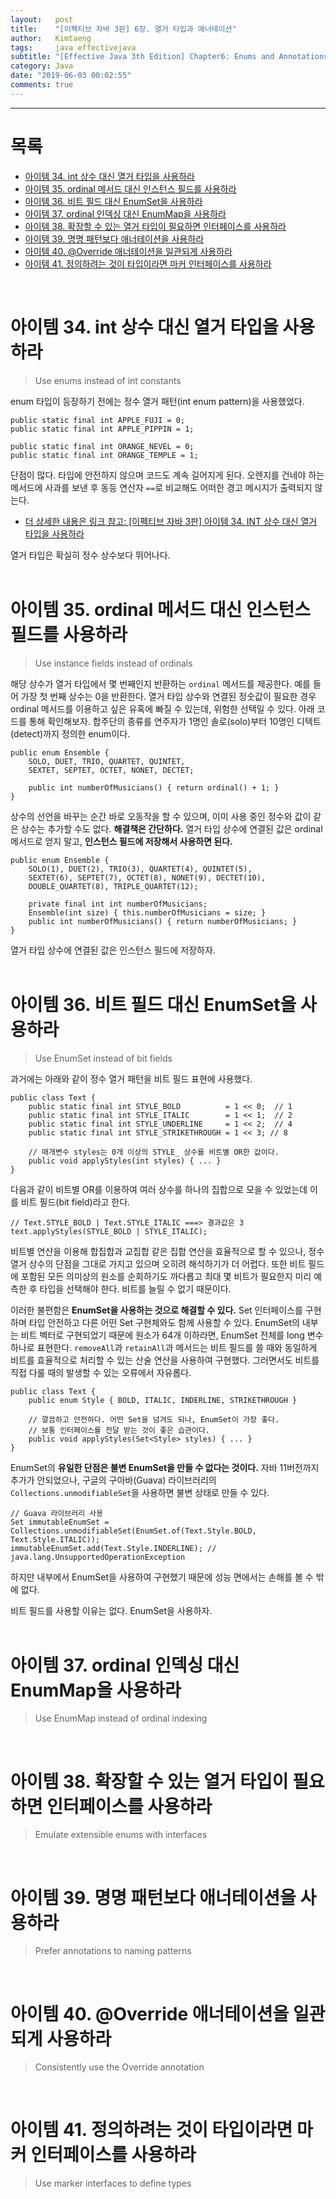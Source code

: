 ```yaml
---
layout:   post
title:    "[이펙티브 자바 3판] 6장. 열거 타입과 애너테이션"
author:   Kimtaeng
tags: 	  java effectivejava
subtitle: "[Effective Java 3th Edition] Chapter6: Enums and Annotations"
category: Java
date: "2019-06-03 00:02:55"
comments: true
---
```


<hr/>

# 목록

- <a href="#아이템-34-int-상수-대신-열거-타입을-사용하라">아이템 34. int 상수 대신 열거 타입을 사용하라</a>
- <a href="#아이템-35-ordinal-메서드-대신-인스턴스-필드를-사용하라">아이템 35. ordinal 메서드 대신 인스턴스 필드를 사용하라</a>
- <a href="#아이템-36-비트-필드-대신-enumset을-사용하라">아이템 36. 비트 필드 대신 EnumSet을 사용하라</a>
- <a href="#아이템-37-ordinal-인덱싱-대신-enummap을-사용하라">아이템 37. ordinal 인덱싱 대신 EnumMap을 사용하라</a>
- <a href="#아이템-38-확장할-수-있는-열거-타입이-필요하면-인터페이스를-사용하라">아이템 38. 확장할 수 있는 열거 타입이 필요하면 인터페이스를 사용하라</a>
- <a href="#아이템-39-명명-패턴보다-애너테이션을-사용하라">아이템 39. 명명 패턴보다 애너테이션을 사용하라</a>
- <a href="#아이템-40-override-애너테이션을-일관되게-사용하라">아이템 40. @Override 애너테이션을 일관되게 사용하라</a>
- <a href="#아이템-41-정의하려는-것이-타입이라면-마커-인터페이스를-사용하라">아이템 41. 정의하려는 것이 타입이라면 마커 인터페이스를 사용하라</a>

<br/>

# 아이템 34. int 상수 대신 열거 타입을 사용하라
> Use enums instead of int constants

enum 타입이 등장하기 전에는 정수 열거 패턴(int enum pattern)을 사용했었다.

<pre class="line-numbers"><code class="language-java" data-start="1">public static final int APPLE_FUJI = 0;
public static final int APPLE_PIPPIN = 1;

public static final int ORANGE_NEVEL = 0;
public static final int ORANGE_TEMPLE = 1;
</code></pre>

단점이 많다. 타입에 안전하지 않으며 코드도 계속 길어지게 된다. 오렌지를 건네야 하는 메서드에 사과를 보낸 후 동등 연산자 ```==```로 비교해도 어떠한
경고 메시지가 출력되지 않는다.

- <a href="/post/use-enums-instead-of-int-constants">더 상세한 내용은 링크 참고: [이펙티브 자바 3판] 아이템 34. INT 상수 대신 열거 타입을 사용하라</a>

<div class="post_caption">열거 타입은 확실히 정수 상수보다 뛰어나다.</div>

<br/>

# 아이템 35. ordinal 메서드 대신 인스턴스 필드를 사용하라
> Use instance fields instead of ordinals

해당 상수가 열거 타입에서 몇 번째인지 반환하는 ```ordinal``` 메서드를 제공한다. 예를 들어 가장 첫 번째 상수는 0을 반환한다.
열거 타입 상수와 연결된 정숫값이 필요한 경우 ordinal 메서드를 이용하고 싶은 유혹에 빠질 수 있는데, 위험한 선택일 수 있다.
아래 코드를 통해 확인해보자. 합주단의 종류를 연주자가 1명인 솔로(solo)부터 10명인 디텍트(detect)까지 정의한 enum이다.

<pre class="line-numbers"><code class="language-java" data-start="1">public enum Ensemble {
    SOLO, DUET, TRIO, QUARTET, QUINTET,
    SEXTET, SEPTET, OCTET, NONET, DECTET;

    public int numberOfMusicians() { return ordinal() + 1; }   
}
</code></pre>

상수의 선언을 바꾸는 순간 바로 오동작을 할 수 있으며, 이미 사용 중인 정수와 값이 같은 상수는 추가할 수도 없다.
**해결책은 간단하다.** 열거 타입 상수에 연결된 값은 ordinal 메서드로 얻지 말고, **인스턴스 필드에 저장해서 사용하면 된다.**

<pre class="line-numbers"><code class="language-java" data-start="1">public enum Ensemble {
    SOLO(1), DUET(2), TRIO(3), QUARTET(4), QUINTET(5),
    SEXTET(6), SEPTET(7), OCTET(8), NONET(9), DECTET(10),
    DOUBLE_QUARTET(8), TRIPLE_QUARTET(12);

    private final int int numberOfMusicians;
    Ensemble(int size) { this.numberOfMusicians = size; }
    public int numberOfMusicians() { return numberOfMusicians; }
}
</code></pre>

<div class="post_caption">열거 타입 상수에 연결된 값은 인스턴스 필드에 저장하자.</div>

<br/>

# 아이템 36. 비트 필드 대신 EnumSet을 사용하라
> Use EnumSet instead of bit fields

과거에는 아래와 같이 정수 열거 패턴을 비트 필드 표현에 사용했다.

<pre class="line-numbers"><code class="language-java" data-start="1">public class Text {
    public static final int STYLE_BOLD          = 1 << 0;  // 1
    public static final int STYLE_ITALIC        = 1 << 1;  // 2
    public static final int STYLE_UNDERLINE     = 1 << 2;  // 4
    public static final int STYLE_STRIKETHROUGH = 1 << 3; // 8

    // 매개변수 styles는 0개 이상의 STYLE_ 상수를 비트별 OR한 값이다.
    public void applyStyles(int styles) { ... }
}
</code></pre>

다음과 같이 비트별 OR를 이용하여 여러 상수를 하나의 집합으로 모을 수 있었는데 이를 비트 필드(bit field)라고 한다.

<pre class="line-numbers"><code class="language-java" data-start="1">// Text.STYLE_BOLD | Text.STYLE_ITALIC ===> 결과값은 3
text.applyStyles(STYLE_BOLD | STYLE_ITALIC);
</code></pre>

비트별 연산을 이용해 합집합과 교집합 같은 집합 연산을 효율적으로 할 수 있으나, 정수 열거 상수의 단점을 그대로 가지고 있으며
오히려 해석하기가 더 어렵다. 또한 비트 필드에 포함된 모든 의미상의 원소를 순회하기도 까다롭고 최대 몇 비트가 필요한지 미리 예측한 후
타입을 선택해야 한다. 비트를 늘릴 수 없기 때문이다.

이러한 불편함은 **EnumSet을 사용하는 것으로 해결할 수 있다.** Set 인터페이스를 구현하며 타입 안전하고 다른 어떤 Set 구현체와도
함께 사용할 수 있다. EnumSet의 내부는 비트 벡터로 구현되었기 때문에 원소가 64개 이하라면, EnumSet 전체를 long 변수 하나로 표현한다.
```removeAll```과 ```retainAll```과 메서드는 비트 필드를 쓸 때와 동일하게 비트를 효율적으로 처리할 수 있는 산술 연산을 사용하여 구현했다.
그러면서도 비트를 직접 다룰 때의 발생할 수 있는 오류에서 자유롭다.

<pre class="line-numbers"><code class="language-java" data-start="1">public class Text {
    public enum Style { BOLD, ITALIC, INDERLINE, STRIKETHROUGH }

    // 깔끔하고 안전하다. 어떤 Set을 넘겨도 되나, EnumSet이 가장 좋다.
    // 보통 인터페이스를 전달 받는 것이 좋은 습관이다.
    public void applyStyles(Set&lt;Style> styles) { ... }
}
</code></pre>

EnumSet의 **유일한 단점은 불변 EnumSet을 만들 수 없다는 것이다.** 자바 11버전까지 추가가 안되었으나,
구글의 구아바(Guava) 라이브러리의 ```Collections.unmodifiableSet```을 사용하면 불변 상태로 만들 수 있다.

<pre class="line-numbers"><code class="language-java" data-start="1">// Guava 라이브러리 사용
Set immutableEnumSet = Collections.unmodifiableSet(EnumSet.of(Text.Style.BOLD, Text.Style.ITALIC));
immutableEnumSet.add(Text.Style.INDERLINE); // java.lang.UnsupportedOperationException
</code></pre>

하지만 내부에서 EnumSet을 사용하여 구현했기 때문에 성능 면에서는 손해를 볼 수 밖에 없다.

<div class="post_caption">비트 필드를 사용할 이유는 없다. EnumSet을 사용하자.</div>

<br/>

# 아이템 37. ordinal 인덱싱 대신 EnumMap을 사용하라
> Use EnumMap instead of ordinal indexing

<br/>

# 아이템 38. 확장할 수 있는 열거 타입이 필요하면 인터페이스를 사용하라
> Emulate extensible enums with interfaces

<br/>

# 아이템 39. 명명 패턴보다 애너테이션을 사용하라
> Prefer annotations to naming patterns

<br/>

# 아이템 40. @Override 애너테이션을 일관되게 사용하라
> Consistently use the Override annotation

<br/>

# 아이템 41. 정의하려는 것이 타입이라면 마커 인터페이스를 사용하라
> Use marker interfaces to define types
